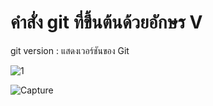 # คำสั่ง git ที่ขึ้นต้นด้วยอักษร V
git version : แสดงเวอร์ชันของ Git

![1](https://github.com/chatladawongkanyon/COM-LAB-I-LabSheet-Week-16/assets/144195963/26a5d465-d402-4aeb-9820-5865b0d6bb2c)




![Capture](https://github.com/chatladawongkanyon/COM-LAB-I-LabSheet-Week-16/assets/144195963/85c8910c-ad32-4049-bdd6-a0f9d82f1c56)


